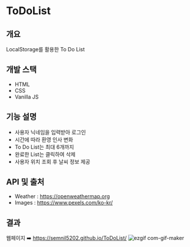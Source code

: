 # ToDoList

## 개요

LocalStorage를 활용한 To Do List

## 개발 스택

- HTML
- CSS
- Vanilla JS

## 기능 설명

- 사용자 닉네임을 입력받아 로그인
- 시간에 따라 환영 인사 변화
- To Do List는 최대 6개까지
- 완료한 List는 클릭하여 삭제
- 사용자 위치 조회 후 날씨 정보 제공

## API 및 출처

- Weather : https://openweathermap.org
- Images : https://www.pexels.com/ko-kr/

## 결과

웹페이지 ➡️ https://semnil5202.github.io/ToDoList/
![ezgif com-gif-maker](https://user-images.githubusercontent.com/89172499/194749515-d8afec32-b72e-4a34-a707-316e098a9e6b.gif)
